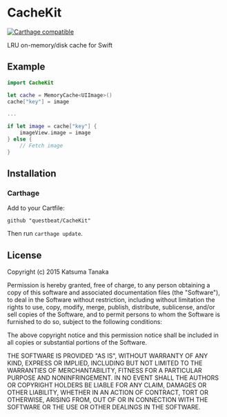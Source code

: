 # CacheKit

[![Carthage compatible](https://img.shields.io/badge/Carthage-compatible-4BC51D.svg?style=flat)](https://github.com/Carthage/Carthage)

LRU on-memory/disk cache for Swift


## Example

```swift
import CacheKit

let cache = MemoryCache<UIImage>()
cache["key"] = image

...

if let image = cache["key"] {
    imageView.image = image
} else {
    // Fetch image
}
```


## Installation

### Carthage

Add to your Cartfile:

```
github "questbeat/CacheKit"
```

Then run `carthage update`.


## License

Copyright (c) 2015 Katsuma Tanaka

Permission is hereby granted, free of charge, to any person obtaining a copy of this software and associated documentation files (the "Software"), to deal in the Software without restriction, including without limitation the rights to use, copy, modify, merge, publish, distribute, sublicense, and/or sell copies of the Software, and to permit persons to whom the Software is furnished to do so, subject to the following conditions:

The above copyright notice and this permission notice shall be included in all copies or substantial portions of the Software.

THE SOFTWARE IS PROVIDED "AS IS", WITHOUT WARRANTY OF ANY KIND, EXPRESS OR IMPLIED, INCLUDING BUT NOT LIMITED TO THE WARRANTIES OF MERCHANTABILITY, FITNESS FOR A PARTICULAR PURPOSE AND NONINFRINGEMENT. IN NO EVENT SHALL THE AUTHORS OR COPYRIGHT HOLDERS BE LIABLE FOR ANY CLAIM, DAMAGES OR OTHER LIABILITY, WHETHER IN AN ACTION OF CONTRACT, TORT OR OTHERWISE, ARISING FROM, OUT OF OR IN CONNECTION WITH THE SOFTWARE OR THE USE OR OTHER DEALINGS IN THE SOFTWARE.
